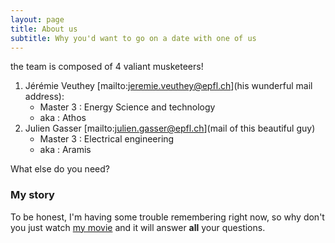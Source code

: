 ```yaml
---
layout: page
title: About us
subtitle: Why you'd want to go on a date with one of us
---
```


the team is composed of 4 valiant musketeers!

 1) Jérémie Veuthey [mailto:jeremie.veuthey@epfl.ch](his wunderful mail address):
    - Master 3 : Energy Science and technology
    - aka : Athos
 2) Julien Gasser [mailto:julien.gasser@epfl.ch](mail of this beautiful guy)
    - Master 3 : Electrical engineering
    - aka : Aramis

What else do you need?

### My story

To be honest, I'm having some trouble remembering right now, so why don't you just watch [my movie](https://en.wikipedia.org/wiki/The_Princess_Bride_%28film%29) and it will answer **all** your questions.
